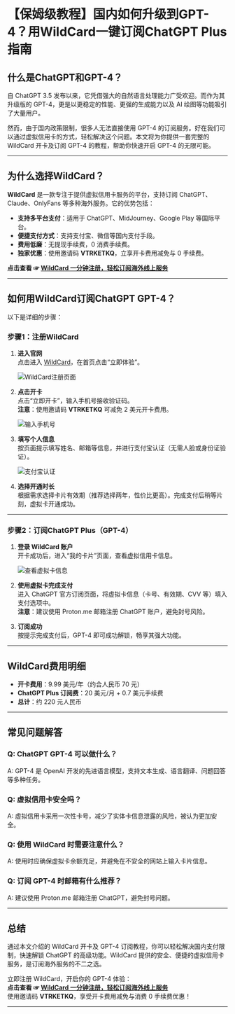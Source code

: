 # 【保姆级教程】国内如何升级到GPT-4？用WildCard一键订阅ChatGPT Plus指南

## 什么是ChatGPT和GPT-4？

自 ChatGPT 3.5 发布以来，它凭借强大的自然语言处理能力广受欢迎。而作为其升级版的 GPT-4，更是以更稳定的性能、更强的生成能力以及 AI 绘图等功能吸引了大量用户。

然而，由于国内政策限制，很多人无法直接使用 GPT-4 的订阅服务。好在我们可以通过虚拟信用卡的方式，轻松解决这个问题。本文将为你提供一套完整的 WildCard 开卡及订阅 GPT-4 的教程，帮助你快速开启 GPT-4 的无限可能。

---

## 为什么选择WildCard？

**WildCard** 是一款专注于提供虚拟信用卡服务的平台，支持订阅 ChatGPT、Claude、OnlyFans 等多种海外服务。它的优势包括：

- **支持多平台支付**：适用于 ChatGPT、MidJourney、Google Play 等国际平台。
- **便捷支付方式**：支持支付宝、微信等国内支付手段。
- **费用低廉**：无提现手续费，0 消费手续费。
- **独家优惠**：使用邀请码 **VTRKETKQ**，立享开卡费用减免与 0 手续费。

**点击查看 ☞ [WildCard  一分钟注册，轻松订阅海外线上服务](https://yeka.ai/i/VTRKETKQ)**

---

## 如何用WildCard订阅ChatGPT GPT-4？

以下是详细的步骤：

### 步骤1：注册WildCard

1. **进入官网**  
   点击进入 [WildCard](https://yeka.ai/i/VTRKETKQ)，在首页点击“立即体验”。

   ![WildCard注册页面](https://puputeju-tc.oss-cn-beijing.aliyuncs.com/9zqkCjSZUV3Ex62.png)

2. **点击开卡**  
   点击“立即开卡”，输入手机号接收验证码。  
   **注意**：使用邀请码 **VTRKETKQ** 可减免 2 美元开卡费用。

   ![输入手机号](https://puputeju-tc.oss-cn-beijing.aliyuncs.com/vgazkZY3XwiO5Ip.png)

3. **填写个人信息**  
   按页面提示填写姓名、邮箱等信息，并进行支付宝认证（无需人脸或身份证验证）。

   ![支付宝认证](https://puputeju-tc.oss-cn-beijing.aliyuncs.com/4MVgEYJUdOL735e.png)

4. **选择开通时长**  
   根据需求选择卡片有效期（推荐选择两年，性价比更高）。完成支付后稍等片刻，虚拟卡开通成功。

---

### 步骤2：订阅ChatGPT Plus（GPT-4）

1. **登录 WildCard 账户**  
   开卡成功后，进入“我的卡片”页面，查看虚拟信用卡信息。

   ![查看虚拟卡信息](https://puputeju-tc.oss-cn-beijing.aliyuncs.com/XbydEf23nkMNPts.png)

2. **使用虚拟卡完成支付**  
   进入 ChatGPT 官方订阅页面，将虚拟卡信息（卡号、有效期、CVV 等）填入支付选项中。  
   **注意**：建议使用 Proton.me 邮箱注册 ChatGPT 账户，避免封号风险。

3. **订阅成功**  
   按提示完成支付后，GPT-4 即可成功解锁，畅享其强大功能。

---

## WildCard费用明细

- **开卡费用**：9.99 美元/年（约合人民币 70 元）
- **ChatGPT Plus 订阅费**：20 美元/月 + 0.7 美元手续费
- **总计**：约 220 元人民币

---

## 常见问题解答

### Q: ChatGPT GPT-4 可以做什么？
A: GPT-4 是 OpenAI 开发的先进语言模型，支持文本生成、语言翻译、问题回答等多种任务。

### Q: 虚拟信用卡安全吗？
A: 虚拟信用卡采用一次性卡号，减少了实体卡信息泄露的风险，被认为更加安全。

### Q: 使用 WildCard 时需要注意什么？
A: 使用时应确保虚拟卡余额充足，并避免在不安全的网站上输入卡片信息。

### Q: 订阅 GPT-4 时邮箱有什么推荐？
A: 建议使用 Proton.me 邮箱注册 ChatGPT，避免封号问题。

---

## 总结

通过本文介绍的 WildCard 开卡及 GPT-4 订阅教程，你可以轻松解决国内支付限制，快速解锁 ChatGPT 的高级功能。WildCard 提供的安全、便捷的虚拟信用卡服务，是订阅海外服务的不二之选。

立即注册 WildCard，开启你的 GPT-4 体验：  
**点击查看 ☞ [WildCard  一分钟注册，轻松订阅海外线上服务](https://yeka.ai/i/VTRKETKQ)**  
使用邀请码 **VTRKETKQ**，享受开卡费用减免与消费 0 手续费优惠！

---


